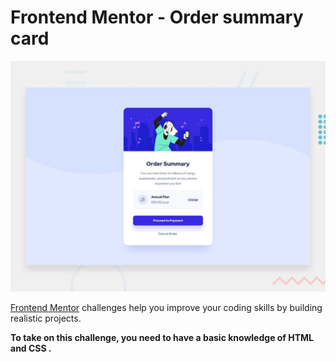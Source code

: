 # Frontend Mentor - Order summary card

![Design preview for the Order summary card coding challenge](./design/desktop-preview.jpg)


[Frontend Mentor](https://www.frontendmentor.io) challenges help you improve your coding skills by building realistic projects.

**To take on this challenge, you need to have a basic knowledge of HTML and CSS .**


